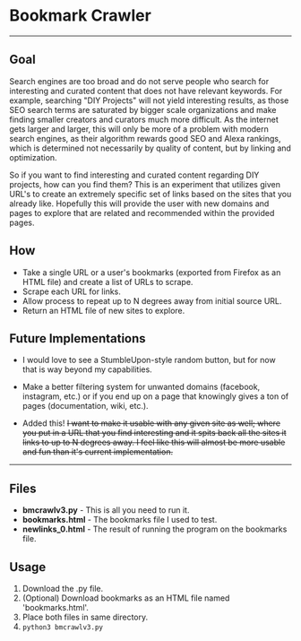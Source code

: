 # Bookmark Crawler
---

## Goal

Search engines are too broad and do not serve people who search for interesting and curated content that does not have relevant keywords. For example, searching "DIY Projects" will not yield interesting results, as those SEO search terms are saturated by bigger scale organizations and make finding smaller creators and curators much more difficult. As the internet gets larger and larger, this will only be more of a problem with modern search engines, as their algorithm rewards good SEO and Alexa rankings, which is determined not necessarily by quality of content, but by linking and optimization. 

So if you want to find interesting and curated content regarding DIY projects, how can you find them? This is an experiment that utilizes given URL's to create an extremely specific set of links based on the sites that you already like. Hopefully this will provide the user with new domains and pages to explore that are related and recommended within the provided pages. 

## How

* Take a single URL or a user's bookmarks (exported from Firefox as an HTML file) and create a list of URLs to scrape.
* Scrape each URL for links.
* Allow process to repeat up to N degrees away from initial source URL.
* Return an HTML file of new sites to explore.

## Future Implementations

- I would love to see a StumbleUpon-style random button, but for now that is way beyond my capabilities.

- Make a better filtering system for unwanted domains (facebook, instagram, etc.) or if you end up on a page that knowingly gives a ton of pages (documentation, wiki, etc.).

- Added this! ~~I want to make it usable with any given site as well; where you put in a URL that you find interesting and it spits back all the sites it links to up to N degrees away. I feel like this will almost be more usable and fun than it's current implementation.~~

---

## Files

- **bmcrawlv3.py** - This is all you need to run it.
- **bookmarks.html** - The bookmarks file I used to test.
- **newlinks_0.html** - The result of running the program on the bookmarks file.

## Usage

1. Download the .py file.
2. (Optional) Download bookmarks as an HTML file named 'bookmarks.html'.
3. Place both files in same directory.
4. ```python3 bmcrawlv3.py```